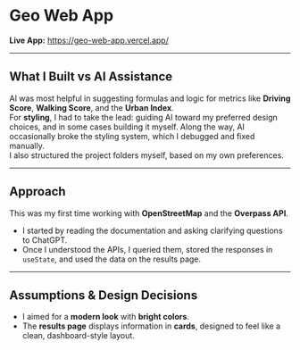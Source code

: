 # Geo Web App

**Live App:** https://geo-web-app.vercel.app/

---

## What I Built vs AI Assistance
AI was most helpful in suggesting formulas and logic for metrics like **Driving Score**, **Walking Score**, and the **Urban Index**.  
For **styling**, I had to take the lead: guiding AI toward my preferred design choices, and in some cases building it myself. Along the way, AI occasionally broke the styling system, which I debugged and fixed manually.  
I also structured the project folders myself, based on my own preferences.

---

## Approach
This was my first time working with **OpenStreetMap** and the **Overpass API**.  
- I started by reading the documentation and asking clarifying questions to ChatGPT.  
- Once I understood the APIs, I queried them, stored the responses in `useState`, and used the data on the results page.  

---

## Assumptions & Design Decisions
- I aimed for a **modern look** with **bright colors**.  
- The **results page** displays information in **cards**, designed to feel like a clean, dashboard-style layout.  
